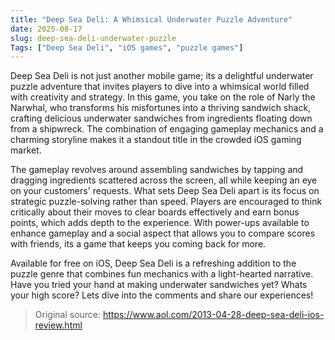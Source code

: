 ```yaml
---
title: "Deep Sea Deli: A Whimsical Underwater Puzzle Adventure"
date: 2025-08-17
slug: deep-sea-deli-underwater-puzzle
Tags: ["Deep Sea Deli", "iOS games", "puzzle games"]
---
```


Deep Sea Deli is not just another mobile game; its a delightful underwater puzzle adventure that invites players to dive into a whimsical world filled with creativity and strategy. In this game, you take on the role of Narly the Narwhal, who transforms his misfortunes into a thriving sandwich shack, crafting delicious underwater sandwiches from ingredients floating down from a shipwreck. The combination of engaging gameplay mechanics and a charming storyline makes it a standout title in the crowded iOS gaming market.

The gameplay revolves around assembling sandwiches by tapping and dragging ingredients scattered across the screen, all while keeping an eye on your customers' requests. What sets Deep Sea Deli apart is its focus on strategic puzzle-solving rather than speed. Players are encouraged to think critically about their moves to clear boards effectively and earn bonus points, which adds depth to the experience. With power-ups available to enhance gameplay and a social aspect that allows you to compare scores with friends, its a game that keeps you coming back for more.

Available for free on iOS, Deep Sea Deli is a refreshing addition to the puzzle genre that combines fun mechanics with a light-hearted narrative. Have you tried your hand at making underwater sandwiches yet? Whats your high score? Lets dive into the comments and share our experiences!
> Original source: https://www.aol.com/2013-04-28-deep-sea-deli-ios-review.html